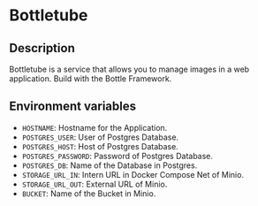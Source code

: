 # Bottletube

## Description

Bottletube is a service that allows you to manage images in a web application.
Build with the Bottle Framework.

## Environment variables

-  `HOSTNAME`: Hostname for the Application.
-  `POSTGRES_USER`: User of Postgres Database.
-  `POSTGRES_HOST`: Host of Postgres Database.
-  `POSTGRES_PASSWORD`: Password of Postgres Database.
- `POSTGRES_DB`: Name of the Database in Postgres.
- `STORAGE_URL_IN`: Intern URL in Docker Compose Net of Minio.
- `STORAGE_URL_OUT`: External URL of Minio.
- `BUCKET`: Name of the Bucket in Minio.